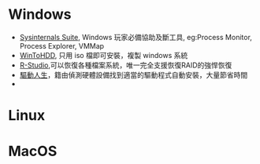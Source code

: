 # Windows 
- [Sysinternals Suite](https://docs.microsoft.com/en-us/sysinternals/downloads/sysinternals-suite), Windows 玩家必備協助及斷工具, eg:Process Monitor, Process Explorer, VMMap
- [WinToHDD](https://www.easyuefi.com/wintohdd/index.html), 只用 iso 檔即可安裝，複製 windows 系統
- [R-Studio](https://www.r-studio.com/),可以恢復各種檔案系統，唯一完全支援恢復RAID的強悍恢復
- [驅動人生](http://zh.160.com/)，籍由偵測硬體設備找到適當的驅動程式自動安裝，大量節省時間
- 

# Linux


# MacOS
